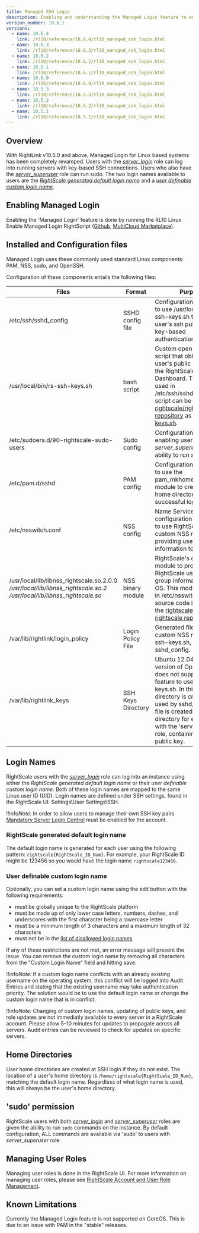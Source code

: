 ```yaml
---
title: Managed SSH Login
description: Enabling and understanding the Managed Login feature to enable users to SSH into instances.
version_number: 10.6.1
versions:
  - name: 10.6.4
    link: /rl10/reference/10.6.4/rl10_managed_ssh_login.html
  - name: 10.6.3
    link: /rl10/reference/10.6.3/rl10_managed_ssh_login.html
  - name: 10.6.2
    link: /rl10/reference/10.6.2/rl10_managed_ssh_login.html
  - name: 10.6.1
    link: /rl10/reference/10.6.1/rl10_managed_ssh_login.html
  - name: 10.6.0
    link: /rl10/reference/10.6.0/rl10_managed_ssh_login.html
  - name: 10.5.3
    link: /rl10/reference/10.5.3/rl10_managed_ssh_login.html
  - name: 10.5.2
    link: /rl10/reference/10.5.2/rl10_managed_ssh_login.html
  - name: 10.5.1
    link: /rl10/reference/10.5.1/rl10_managed_ssh_login.html
---
```

## Overview

With RightLink v10.5.0 and above, Managed Login for Linux based systems has been completely revamped. Users with the [*server_login*](/cm/ref/user_roles.html#-server_login) role can log into running servers with key-based SSH connections. Users who also have the [*server_superuser*](cm/ref/user_roles.html#-server_superuser) role can run sudo. The two login names available to users are the [*RightScale generated default login name*](#login-names-rightscale-generated-default-login-name) and a [*user definable custom login name*](#login-names-user-definable-custom-login-name).

## Enabling Managed Login

Enabling the 'Managed Login' feature is done by running the RL10 Linux Enable Managed Login RightScript ([Github](https://github.com/rightscale/rightlink_scripts/blob/master/rll/enable-managed-login.sh), [MultiCloud Marketplace](http://www.rightscale.com/library/right_scripts/RL10-Linux-Enable-Managed-Logi/lineage/59044)).

## Installed and Configuration files

Managed Login uses these commonly used standard Linux components: PAM, NSS, sudo, and OpenSSH.

Configuration of these components entails the following files:

Files | Format | Purpose |
----- | ------ | ------- |
/etc/ssh/sshd_config | SSHD config file | Configuration file updated to use /usr/local/bin/rs-ssh-keys.sh to obtain a user's ssh public key for key-based authentication. |
/usr/local/bin/rs-ssh-keys.sh | bash script | Custom open-source script that obtains a user's public key set in the RightScale Dashboard. This script is used in /etc/ssh/sshd_config. The script can be found in the [rightscale/rightlink_scripts repository](https://github.com/rightscale/rightlink_scripts) as [rs-ssh-keys.sh](https://github.com/rightscale/rightlink_scripts/blob/master/rll/attachments/rs-ssh-keys.sh). |
/etc/sudoers.d/90-rightscale-sudo-users | Sudo config | Configuration file enabling users with *server_superuser* role the ability to run sudo. |
/etc/pam.d/sshd | PAM config | Configuration file updated to use the pam_mkhomedir PAM module to create user's home directory at successful login. |
/etc/nsswitch.conf | NSS config | Name Service Switch configuration file updated to use RightScale's custom NSS module providing user and group information to the OS. |
/usr/local/lib/libnss_rightscale.so.2.0.0<br>*/usr/local/lib/libnss_rightscale.so.2*<br>*/usr/local/lib/libnss_rightscale.so* | NSS binary module | RightScale's custom NSS module to provide RightScale user and group information to the OS. This module is used in /etc/nsswitch.conf. The source code is available in the [rightscale/libnss-rightscale repository](https://github.com/rightscale/libnss-rightscale). |
/var/lib/rightlink/login_policy | Login Policy File | Generated file read by the custom NSS module, rs-ssh-keys.sh, and sshd_config. |
/var/lib/rightlink_keys | SSH Keys Directory | Ubuntu 12.04 has a version of OpenSSH that does not support the feature to use rs-ssh-keys.sh. In this case, this directory is created and used by sshd_config. A file is created in this directory for every user with the 'server_login' role, containing their public key. |

## Login Names

RightScale users with the [*server_login*](/cm/ref/user_roles.html#-server_login) role can log into an instance using either the *RightScale generated default login name* or their *user definable custom login name*. Both of these login names are mapped to the same Linux user ID (UID). Login names are defined under SSH settings, found in the RightScale UI: Settings\User Settings\SSH.

!!info*Note:* In order to allow users to manage their own SSH key pairs [Mandatory Server Login Control](/cm/dashboard/settings/account/enable_mandatory_server_login_control.html) must be enabled for the account.

### RightScale generated default login name
The default login name is generated for each user using the following pattern: `rightscale{RightScale_ID_Num}`. For example, your RightScale ID might be 123456 so you would have the login name `rightscale123456`.

### User definable custom login name

Optionally, you can set a custom login name using the edit button with the following requirements:
* must be globally unique to the RightScale platform
* must be made up of only lower case letters, numbers, dashes, and underscores with the first character being a lowercase letter
* must be a minimum length of 3 characters and a maximum length of 32 characters
* must not be in the [list of disallowed login names](rl10_disallowed_login_names.html)

If any of these restrictions are not met, an error message will present the issue. You can remove the custom login name by removing all characters from the "Custom Login Name" field and hitting save.

!!info*Note:* If a custom login name conflicts with an already existing username on the operating system, this conflict will be logged into Audit Entries and stating that the existing username may take authentication priority. The solution would be to use the default login name or change the custom login name that is in conflict.

!!info*Note:* Changing of custom login names, updating of public keys, and role updates are not immediatly available to every server in a RightScale account.  Please allow 5-10 minutes for updates to propagate across all servers.  Audit entries can be reviewed to check for updates on specific servers.

## Home Directories

User home directories are created at SSH login if they do not exist. The location of a user's home directory is `/home/rightscale{RightScale_ID_Num}`, matching the default login name.  Regardless of what login name is used, this will always be the user's home directory.

## 'sudo' permission

RightScale users with both [*server_login*](/cm/ref/user_roles.html#-server_login) and [*server_superuser*](cm/ref/user_roles.html#-server_superuser) roles are given the ability to run `sudo` commands on the instance. By default configuration, ALL commands are available via 'sudo' to users with *server_superuser* role.

## Managing User Roles

Managing user roles is done in the RightScale UI. For more information on managing user roles, please see [RightScale Account and User Role Management](/cm/rs101/rightScale_account_and_user_role_management.html).

## Known Limitations

Currently the Managed Login feature is not supported on CoreOS. This is due to an issue with PAM in the "stable" releases.

